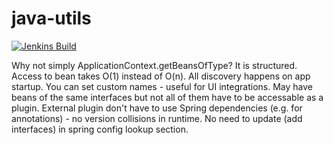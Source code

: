 java-utils
==========
[![Jenkins Build](http://azee.people.yandex.net/jenkins/buildStatus/icon?job=plow)](http://azee.people.yandex.net/jenkins/job/plow)

Why not simply ApplicationContext.getBeansOfType? 
It is structured. Access to bean takes O(1) instead of O(n). All discovery happens on app startup.
You can set custom names - useful for UI integrations.
May have beans of the same interfaces but not all of them have to be accessable as a plugin.
External plugin don't have to use Spring dependencies (e.g. for annotations) - no version collisions in runtime. 
No need to update (add interfaces) in spring config lookup section.
